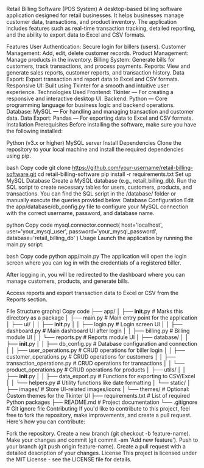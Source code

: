 Retail Billing Software (POS System)
A desktop-based billing software application designed for retail businesses. It helps businesses manage customer data, transactions, and product inventory. The application includes features such as real-time transaction tracking, detailed reporting, and the ability to export data to Excel and CSV formats.

Features
User Authentication: Secure login for billers (users).
Customer Management: Add, edit, delete customer records.
Product Management: Manage products in the inventory.
Billing System: Generate bills for customers, track transactions, and process payments.
Reports: View and generate sales reports, customer reports, and transaction history.
Data Export: Export transaction and report data to Excel and CSV formats.
Responsive UI: Built using Tkinter for a smooth and intuitive user experience.
Technologies Used
Frontend: Tkinter — For creating a responsive and interactive desktop UI.
Backend: Python — Core programming language for business logic and backend operations.
Database: MySQL — For handling and managing transaction and customer data.
Data Export: Pandas — For exporting data to Excel and CSV formats.
Installation
Prerequisites
Before installing the software, make sure you have the following installed:

Python (v3.x or higher)
MySQL server
Install Dependencies
Clone the repository to your local machine and install the required dependencies using pip.

bash
Copy code
git clone https://github.com/your-username/retail-billing-software.git
cd retail-billing-software
pip install -r requirements.txt
Set up MySQL Database
Create a MySQL database (e.g., retail_billing_db).
Run the SQL script to create necessary tables for users, customers, products, and transactions. You can find the SQL script in the /database/ folder or manually execute the queries provided below.
Database Configuration
Edit the app/database/db_config.py file to configure your MySQL connection with the correct username, password, and database name.

python
Copy code
mysql.connector.connect(
    host='localhost',
    user='your_mysql_user',
    password='your_mysql_password',
    database='retail_billing_db'
)
Usage
Launch the application by running the main.py script:

bash
Copy code
python app/main.py
The application will open the login screen where you can log in with the credentials of a registered biller.

After logging in, you will be redirected to the dashboard where you can manage customers, products, and generate bills.

Access reports and export transaction data to Excel or CSV from the Reports section.

File Structure
graphql
Copy code
├── app/
│   ├── __init__.py              # Marks this directory as a package
│   ├── main.py                  # Main entry point for the application
│   ├── ui/
│   │   ├── __init__.py
│   │   ├── login.py             # Login screen UI
│   │   ├── dashboard.py         # Main dashboard UI after login
│   │   ├── billing.py           # Billing module UI
│   │   └── reports.py           # Reports module UI
│   ├── database/
│   │   ├── __init__.py
│   │   ├── db_config.py         # Database configuration and connection
│   │   ├── user_operations.py   # CRUD operations for biller login
│   │   ├── customer_operations.py  # CRUD operations for customers
│   │   ├── transaction_operations.py  # CRUD operations for transactions
│   │   └── product_operations.py  # CRUD operations for products
│   ├── utils/
│   │   ├── __init__.py
│   │   ├── data_export.py       # Functions for exporting to CSV/Excel
│   │   └── helpers.py           # Utility functions like date formatting
│   └── static/
│       ├── images/              # Store UI-related images/icons
│       └── themes/              # Optional: Custom themes for the Tkinter UI
├── requirements.txt             # List of required Python packages
├── README.md                    # Project documentation
└── .gitignore                   # Git ignore file
Contributing
If you'd like to contribute to this project, feel free to fork the repository, make improvements, and create a pull request. Here's how you can contribute:

Fork the repository.
Create a new branch (git checkout -b feature-name).
Make your changes and commit (git commit -am 'Add new feature').
Push to your branch (git push origin feature-name).
Create a pull request with a detailed description of your changes.
License
This project is licensed under the MIT License - see the LICENSE file for details.


